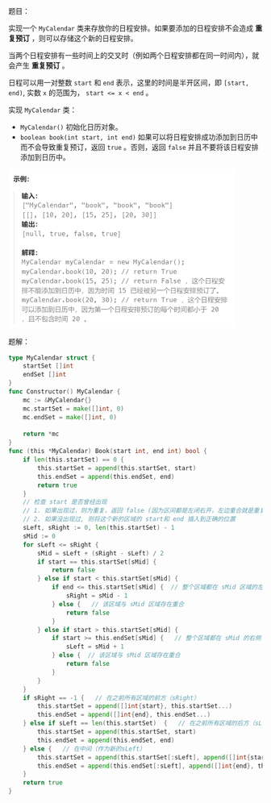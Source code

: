 题目：

实现一个 `MyCalendar` 类来存放你的日程安排。如果要添加的日程安排不会造成 **重复预订** ，则可以存储这个新的日程安排。

当两个日程安排有一些时间上的交叉时（例如两个日程安排都在同一时间内），就会产生 **重复预订** 。

日程可以用一对整数 `start` 和 `end` 表示，这里的时间是半开区间，即 `[start, end)`, 实数 `x` 的范围为，  `start <= x < end` 。

实现 `MyCalendar` 类：

- `MyCalendar()` 初始化日历对象。
- `boolean book(int start, int end)` 如果可以将日程安排成功添加到日历中而不会导致重复预订，返回 `true` 。否则，返回 `false` 并且不要将该日程安排添加到日历中。

<img src="729.我的日程安排表I.assets/image-20231008220756876.png" alt="image-20231008220756876" style="zoom: 50%;" />

题解：

```go
type MyCalendar struct {
    startSet []int
    endSet []int
}
func Constructor() MyCalendar {
    mc := &MyCalendar{}
    mc.startSet = make([]int, 0)
    mc.endSet = make([]int, 0)

    return *mc
}
func (this *MyCalendar) Book(start int, end int) bool {
    if len(this.startSet) == 0 {
        this.startSet = append(this.startSet, start)
        this.endSet = append(this.endSet, end)
        return true
    }
    // 检查 start 是否曾经出现 
    // 1. 如果出现过，则为重复，返回 false (因为区间都是左闭右开，左边重合就是重复预定)
    // 2. 如果没出现过, 则将这个新的区域的 start和 end 插入到正确的位置
    sLeft, sRight := 0, len(this.startSet) - 1
    sMid := 0
    for sLeft <= sRight {
        sMid = sLeft + (sRight - sLeft) / 2
        if start == this.startSet[sMid] {
            return false
        } else if start < this.startSet[sMid] {
            if end <= this.startSet[sMid] {  // 整个区域都在 sMid 区域的左侧（end可以等于）
                sRight = sMid - 1
            } else {   // 该区域与 sMid 区域存在重合
                return false
            }
        } else if start > this.startSet[sMid] {
            if start >= this.endSet[sMid] {   // 整个区域都在 sMid 的右侧（可以等于end）
                sLeft = sMid + 1
            } else {  // 该区域与 sMid 区域存在重合
                return false
            }
        }
    }
    if sRight == -1 {   // 在之前所有区域的前方（sRight）
        this.startSet = append([]int{start}, this.startSet...)
        this.endSet = append([]int{end}, this.endSet...)
    } else if sLeft == len(this.startSet)  {   // 在之前所有区域的后方（sLeft）
        this.startSet = append(this.startSet, start)
        this.endSet = append(this.endSet, end)
    } else {   // 在中间（作为新的sLeft）
        this.startSet = append(this.startSet[:sLeft], append([]int{start}, this.startSet[sLeft:]...)...)
        this.endSet = append(this.endSet[:sLeft], append([]int{end}, this.endSet[sLeft:]...)...)
    }
    return true
}
```



